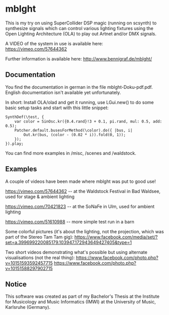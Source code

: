 mblght
======

This is my try on using SuperCollider DSP magic (running on scsynth) to synthesize signals which can control various lighting fixtures using the Open Lighting Architecture (OLA) to play out Artnet and/or DMX signals.

A VIDEO of the system in use is available here: https://vimeo.com/57644362

Further information is available here: http://www.bennigraf.de/mblght/

Documentation
-------------

You find the documentation in german in the file mblght-Doku-pdf.pdf. English documentation isn't available yet unfortunately.

In short: Install OLA/olad and get it running, use LGui.new() to do some basic setup tasks and start with this little snippet:

	SynthDef(\test, {
		var color = SinOsc.kr({0.4.rand}!3 + 0.1, pi.rand, mul: 0.5, add: 0.5);
		Patcher.default.busesForMethod(\color).do({ |bus, i|
			Out.kr(bus, (color - (0.02 * i)).fold(0, 1));
		});
	}).play;

You can find more examples in /misc, /scenes and /waldstock.

Examples
--------

A couple of videos have been made where mblght was put to good use!

https://vimeo.com/57644362 -- at the Waldstock Festival in Bad Waldsee, used for stage & ambient lighting

https://vimeo.com/70421823 -- at the SoNaFe in Ulm, used for ambient lighting

https://vimeo.com/51610988 -- more simple test run in a barn

Some colorful pictures (it's about the lighting, not the projection, which was part of the Stereo Tam Tam gig):
https://www.facebook.com/media/set/?set=a.399699220085179.103947.172943649427405&type=1

Two short videos demonstrating what's possible but using alternate visualisations (not the real thing):
https://www.facebook.com/photo.php?v=10151593592457715
https://www.facebook.com/photo.php?v=10151588297902715

Notice
------

This software was created as part of my Bachelor's Thesis at the Institute for Musicology and Music Informatics (IMWI) at the University of Music, Karlsruhe (Germany).
